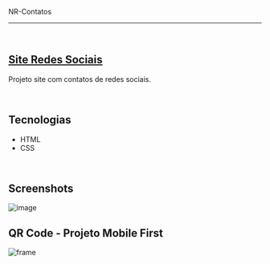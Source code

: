 NR-Contatos

<hr>
<br/>

## [Site Redes Sociais](https://nathrds.github.io/NR-contatos/)

Projeto site com contatos de redes sociais.

<br/>

## Tecnologias
* HTML
* CSS

<br/>

## Screenshots
![image](https://user-images.githubusercontent.com/106173624/219787539-76c5d744-ce4a-4fc0-b750-3b8caa54f4dc.png)


## QR Code - Projeto Mobile First
![frame](https://user-images.githubusercontent.com/106173624/219787661-c7b1cc22-c8f5-485b-b55f-cf0d62d02218.png)
